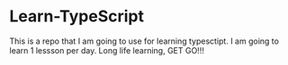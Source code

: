 # Learn-TypeScript

This is a repo that I am going to use for learning typesctipt. I am going to learn 1 lessson per day.
Long life learning, GET GO!!!
